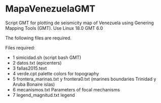 # MapaVenezuelaGMT

Script GMT for plotting de seismicity map of Venezuela using Genering Mapping Tools (GMT).
Use Linux 18.0 GMT 6.0

The following files are required.

Files required:
  * 1 simicidad.sh (script bash GMT)
  * 2 datos.txt (epicenters)
  * 3 fallas2015.text 
  * 4 verde.cpt  palette colors for topography
  * 5 frontera_marinas.txt y frontera0.txt (marines boundaries Trinidad y Aruba Bonaire islas)
  * 6 mecanismos.txt Parameters of focal mechanisms
  * 7 legend_magnitud.txt legend

